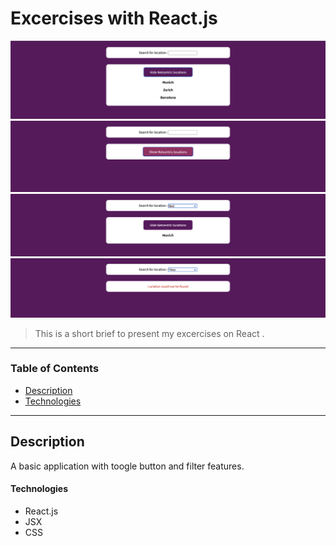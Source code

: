 # Excercises with React.js

![image](images/imgOne.png)
![image](images/imgTwo.png)
![image](images/imgThree.png)
![image](images/imgFour.png)

> This is a short brief to present my excercises on React .

---

### Table of Contents

- [Description](#description)
- [Technologies](#Technologies)


---

## Description

A basic application with toogle button and filter features. 

#### Technologies

- React.js 
- JSX
- CSS



